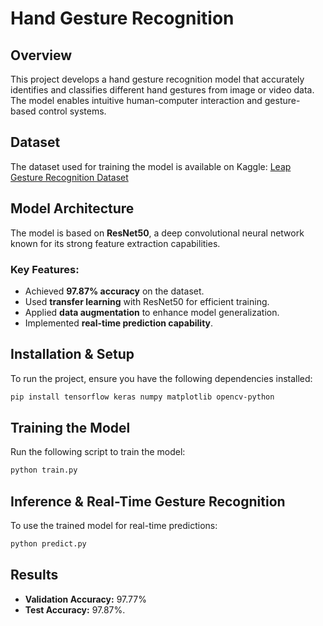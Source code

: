 # Hand Gesture Recognition

## Overview
This project develops a hand gesture recognition model that accurately identifies and classifies different hand gestures from image or video data. The model enables intuitive human-computer interaction and gesture-based control systems.

## Dataset
The dataset used for training the model is available on Kaggle:
[Leap Gesture Recognition Dataset](https://www.kaggle.com/gti-upm/leapgestrecog)

## Model Architecture
The model is based on **ResNet50**, a deep convolutional neural network known for its strong feature extraction capabilities.

### Key Features:
- Achieved **97.87% accuracy** on the dataset.
- Used **transfer learning** with ResNet50 for efficient training.
- Applied **data augmentation** to enhance model generalization.
- Implemented **real-time prediction capability**.

## Installation & Setup
To run the project, ensure you have the following dependencies installed:
```bash
pip install tensorflow keras numpy matplotlib opencv-python
```

## Training the Model
Run the following script to train the model:
```bash
python train.py
```

## Inference & Real-Time Gesture Recognition
To use the trained model for real-time predictions:
```bash
python predict.py
```

## Results
- **Validation Accuracy:** 97.77%
- **Test Accuracy:** 97.87%.
